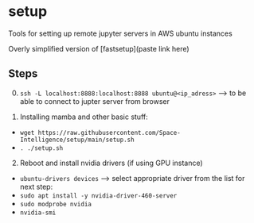 # setup
Tools for setting up remote jupyter servers in AWS ubuntu instances

Overly simplified version of [fastsetup](paste link here)

## Steps
0. `ssh -L localhost:8888:localhost:8888 ubuntu@<ip_adress>` --> to be able to connect to jupter server from browser

1. Installing mamba and other basic stuff: 
  - `wget https://raw.githubusercontent.com/Space-Intelligence/setup/main/setup.sh`
  - `. ./setup.sh`

2. Reboot and install nvidia drivers (if using GPU instance)
  - `ubuntu-drivers devices` --> select appropriate driver from the list for next step:
  - `sudo apt install -y nvidia-driver-460-server`
  - `sudo modprobe nvidia`
  - `nvidia-smi`
